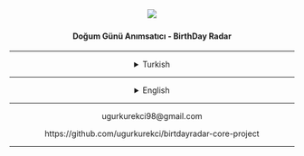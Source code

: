 <div  align="center">
<div  align="center">
  <img src="https://raw.githubusercontent.com/ugurkurekci/birtdayradar-core-project/main/BirthDayRadar/birthdayicon/1F382-birthday-cake-512.png" width="200 height="200/>
  <h4>Doğum Günü Anımsatıcı  - BirthDay Radar</h4>
 </div>
  <hr>
  <details>
  <summary>Turkish</summary>
  
  <h3>Proje Hakkında</h3>
  
<img src="https://raw.githubusercontent.com/devicons/devicon/master/icons/csharp/csharp-original.svg" alt="csharp" width="90" height="90"/> 
<img src="https://raw.githubusercontent.com/devicons/devicon/master/icons/dot-net/dot-net-original-wordmark.svg" alt="dotnet" width="90" height="90"/>
<img src="https://i.hizliresim.com/362g1kv.png" width="90" height="90" /><br/><br/><br/>

 <p>Proje katmanlı mimari ile inşa edilmiştir. SOLID yazılım geliştirme ilkelerine uygun olarak geliştirilmiştir.</p>
    <p>Veritabanı tabloları ilişkilendirilmiştir.</p><br/>
    
    Bu projede yapılmak istenen bir rehber gibi düşünebiliriz.Bir kişinin kaydının tutulduğu bir projedir. 
    Adı,soyadı,doğum tarihi vb. gibi seçeneklerin olduğu 
    bir veritabanı entegrasyonlu bir takip projesidir.
    
   
    
  <h2>Katmanlar</h2>
<details>
  <summary>Aç/Kapat</summary>
  
   <h3>Entities</h3>
  <p>Veritabanı tabloları için oluşturulan Varlık Katmanı.Veritabanındaki tablodaki içerik ile Entities katmanındaki bir sınıfın içeriği kesinlikle aynı olmalıdır.</p>
 
  
  
   <h3>DataAccess</h3>
  <p>Veri tabanı bağlantı kodlarının bulunduğu katman.</p>
 
  
  <h3>Core</h3>
  <p>Projeden bağımsız çeşitli parçacıklar içeren çekirdek katman. Bu katman hiç bir kütüphaneye bağlılık sağlayamaz. Bütün projelerde kullanılan içerikler burada yer alır.</p>
 
  
  <h3>Business</h3>
  <p>Gelen bilgileri gerekli koşullara göre işlemek veya kontrol etmek için oluşturulan İş Katmanı.</p>
 
  
  <h3>WebAPI</h3>
  <p>Projemizi internet ortamına açan api katmanı.</p>
 
  
  <h3> WinFormsUI</h3>
  <p>Görsel olarak kullanıcıya sunulan bölüm</p>

  
</details>
  </details>
  
  
  
  <hr/>
  
  <details>
  <summary>English</summary>
  
  <h3>About the project</h3>
  
<img src="https://raw.githubusercontent.com/devicons/devicon/master/icons/csharp/csharp-original.svg" alt="csharp" width="90" height="90"/> 
<img src="https://raw.githubusercontent.com/devicons/devicon/master/icons/dot-net/dot-net-original-wordmark.svg" alt="dotnet" width="90" height="90"/>
<img src="https://i.hizliresim.com/362g1kv.png" width="90" height="90" /><br/><br/><br/>

  <p>The project was built with a layered architecture. It was developed in accordance with SOLID software development principles.</p>
    
     We can think of it as a guide to be done in this project. It is a project where a person's record is kept.
     Name, surname, date of birth, etc. with options like
     is a database-integrated follow-up project.
    
    
    
  <h2>Layers</h2>
<details>
  <summary>Open/Close</summary>
  
  <h3>Entities</h3>
  <p>Entity Layer created for database tables. The content in the table in the database and the content of a class in the Entities layer must be exactly the same.</p>
 
  <h3>DataAccess</h3>
  <p>Layer with database connection codes.</p>
 
  
  <h3>Core</h3>
  <p>Core layer containing various project-independent particles. This layer cannot depend on any library. The contents used in all projects are included here.</p>
 
  
  <h3>Business</h3>
  <p>Business Layer created to process or control incoming information according to required conditions.</p>
 
  
  <h3>WebAPI</h3>
  <p>API layer that opens our project to the internet.</p>
 
 <h3> WinFormsUI</h3>
  <p>Visually presented to the user</p> 
  
</details>
  </details>
 <hr/>
  <p>ugurkurekci98@gmail.com</p>
   https://github.com/ugurkurekci/birtdayradar-core-project

</div>
<hr/>

 
